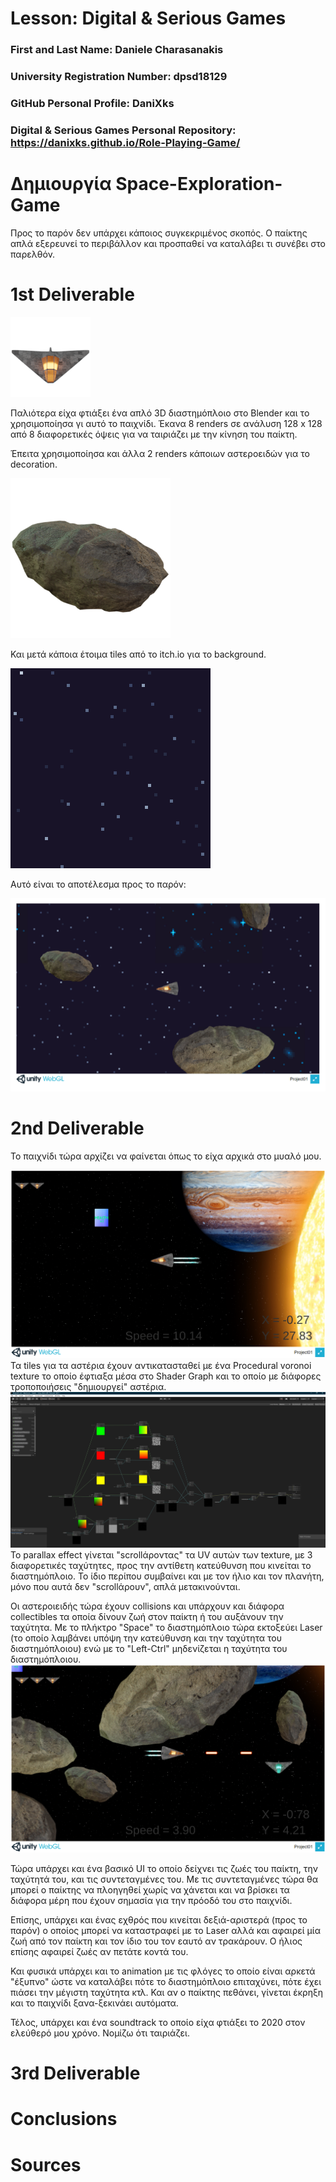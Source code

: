# Lesson: Digital & Serious Games

### First and Last Name: Daniele Charasanakis
### University Registration Number: dpsd18129
### GitHub Personal Profile: DaniXks
### Digital & Serious Games Personal Repository: https://danixks.github.io/Role-Playing-Game/

# Δημιουργία Space-Exploration-Game

Προς το παρόν δεν υπάρχει κάποιος συγκεκριμένος σκοπός. Ο παίκτης απλά εξερευνεί το περιβάλλον και προσπαθεί να καταλάβει τι συνέβει στο παρελθόν.


# 1st Deliverable

![Screenshot](Player_Backward.png)

Παλιότερα είχα φτιάξει ένα απλό 3D διαστημόπλοιο στο Blender και το χρησιμοποίησα γι αυτό το παιχνίδι. Έκανα 8 renders σε ανάλυση 128 x 128 από 8 διαφορετικές όψεις για να ταιριάζει με την κίνηση του παίκτη.

Έπειτα χρησιμοποίησα και άλλα 2 renders κάποιων αστεροειδών για το decoration. 

![Screenshot](asteroid.png)

Και μετά κάποια έτοιμα tiles από το itch.io για το background.

![Screenshot](space2_4-frames.png)

Αυτό είναι το αποτέλεσμα προς το παρόν:

![Screenshot](Capture_841.png)


# 2nd Deliverable
Το παιχνίδι τώρα αρχίζει να φαίνεται όπως το είχα αρχικά στο μυαλό μου.

![Screenshot](Capture_850.png)
Τα tiles για τα αστέρια έχουν αντικατασταθεί με ένα Procedural voronoi texture το οποίο έφτιαξα μέσα στο Shader Graph και το οποίο με διάφορες τροποποιήσεις "δημιουργεί" αστέρια.
![Screenshot](Capture_851.png)
Το parallax effect γίνεται "scrollάροντας" τα UV αυτών των texture, με 3 διαφορετικές ταχύτητες, προς την αντίθετη κατεύθυνση που κινείται το διαστημόπλοιο.
Το ίδιο περίπου συμβαίνει και με τον ήλιο και τον πλανήτη, μόνο που αυτά δεν "scrollάρουν", απλά μετακινούνται.

Οι αστεροιειδής τώρα έχουν collisions και υπάρχουν και διάφορα collectibles τα οποία δίνουν ζωή στον παίκτη ή του αυξάνουν την ταχύτητα. 
Με το πλήκτρο "Space" το διαστημόπλοιο τώρα εκτοξεύει Laser (το οποίο λαμβάνει υπόψη την κατεύθυνση και την ταχύτητα του διαστημόπλοιου) ενώ με το "Left-Ctrl" μηδενίζεται η ταχύτητα του διαστημόπλοιου. 
![Screenshot](Capture_852.png)

Τώρα υπάρχει και ένα βασικό UI το οποίο δείχνει τις ζωές του παίκτη, την ταχύτητά του, και τις συντεταγμένες του. Με τις συντεταγμένες τώρα θα μπορεί ο παίκτης να πλοηγηθεί χωρίς να χάνεται και να βρίσκει τα διάφορα μέρη που έχουν σημασία για την πρόοδό του στο παιχνίδι.

Επίσης, υπάρχει και ένας εχθρός που κινείται δεξιά-αριστερά (προς το παρόν) ο οποίος μπορεί να καταστραφεί με το Laser αλλά και αφαιρεί μία ζωή από τον παίκτη και τον ίδιο του τον εαυτό αν τρακάρουν. Ο ήλιος επίσης αφαιρεί ζωές αν πετάτε κοντά του.

Και φυσικά υπάρχει και το animation με τις φλόγες το οποίο είναι αρκετά "έξυπνο" ώστε να καταλάβει πότε το διαστημόπλοιο επιταχύνει, πότε έχει πιάσει την μέγιστη ταχύτητα κτλ.
Και αν ο παίκτης πεθάνει, γίνεται έκρηξη και το παιχνίδι ξανα-ξεκινάει αυτόματα.

Τέλος, υπάρχει και ένα soundtrack το οποίο είχα φτιάξει το 2020 στον ελεύθερό μου χρόνο. Νομίζω ότι ταιριάζει.

# 3rd Deliverable 


# Conclusions


# Sources
